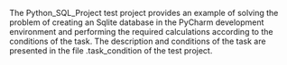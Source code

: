 The Python_SQL_Project test project provides an example of solving the problem of creating an Sqlite database in the PyCharm development environment and performing the required calculations according to the conditions of the task. The description and conditions of the task are presented in the file .task_condition of the test project.
